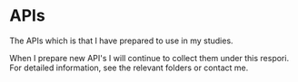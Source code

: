# APIs
The APIs which is that I have prepared to use in my studies.


When I prepare new API's I will continue to collect them under this respori. For detailed information, see the relevant folders or contact me.

